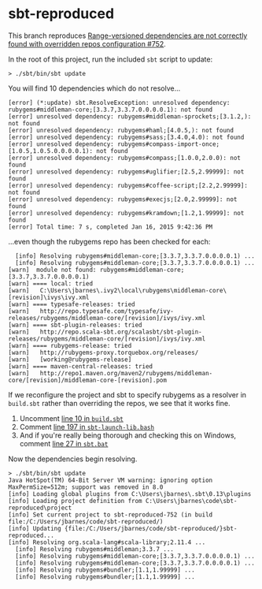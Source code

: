 # sbt-reproduced

This branch reproduces [Range-versioned dependencies are not correctly found with overridden repos configuration #752](https://github.com/sbt/sbt/issues/752).

In the root of this project, run the included `sbt` script to update:

```text
> ./sbt/bin/sbt update
```

You will find 10 dependencies which do not resolve...

```text
[error] (*:update) sbt.ResolveException: unresolved dependency: rubygems#middleman-core;[3.3.7,3.3.7.0.0.0.0.1): not found
[error] unresolved dependency: rubygems#middleman-sprockets;[3.1.2,): not found
[error] unresolved dependency: rubygems#haml;[4.0.5,): not found
[error] unresolved dependency: rubygems#sass;[3.4.0,4.0): not found
[error] unresolved dependency: rubygems#compass-import-once;[1.0.5,1.0.5.0.0.0.0.1): not found
[error] unresolved dependency: rubygems#compass;[1.0.0,2.0.0): not found
[error] unresolved dependency: rubygems#uglifier;[2.5,2.99999]: not found
[error] unresolved dependency: rubygems#coffee-script;[2.2,2.99999]: not found
[error] unresolved dependency: rubygems#execjs;[2.0,2.99999]: not found
[error] unresolved dependency: rubygems#kramdown;[1.2,1.99999]: not found
[error] Total time: 7 s, completed Jan 16, 2015 9:42:36 PM
```

...even though the rubygems repo has been checked for each:

```text
  [info] Resolving rubygems#middleman-core;[3.3.7,3.3.7.0.0.0.0.1) ...
  [info] Resolving rubygems#middleman-core;[3.3.7,3.3.7.0.0.0.0.1) ...
[warn]  module not found: rubygems#middleman-core;[3.3.7,3.3.7.0.0.0.0.1)
[warn] ==== local: tried
[warn]   C:\Users\jbarnes\.ivy2\local\rubygems\middleman-core\[revision]\ivys\ivy.xml
[warn] ==== typesafe-releases: tried
[warn]   http://repo.typesafe.com/typesafe/ivy-releases/rubygems/middleman-core/[revision]/ivys/ivy.xml
[warn] ==== sbt-plugin-releases: tried
[warn]   http://repo.scala-sbt.org/scalasbt/sbt-plugin-releases/rubygems/middleman-core/[revision]/ivys/ivy.xml
[warn] ==== rubygems-release: tried
[warn]   http://rubygems-proxy.torquebox.org/releases/
[warn]   [working@rubygems-release]
[warn] ==== maven-central-releases: tried
[warn]   http://repo1.maven.org/maven2/rubygems/middleman-core/[revision]/middleman-core-[revision].pom
```

If we reconfigure the project and sbt to specify rubygems as a resolver in `build.sbt` rather than overriding the repos, we see that it works fine.

1. Uncomment [line 10 in `build.sbt`](https://github.com/joescii/sbt-reproduced/blob/issue-752/build.sbt#L10)
2. Comment [line 197 in `sbt-launch-lib.bash`](https://github.com/joescii/sbt-reproduced/blob/issue-752/sbt/bin/sbt-launch-lib.bash#L197)
3. And if you're really being thorough and checking this on Windows, comment [line 27 in `sbt.bat`](https://github.com/joescii/sbt-reproduced/blob/issue-752/sbt/bin/sbt.bat#L27)

Now the dependencies begin resolving.

```text
> ./sbt/bin/sbt update
Java HotSpot(TM) 64-Bit Server VM warning: ignoring option MaxPermSize=512m; support was removed in 8.0
[info] Loading global plugins from C:\Users\jbarnes\.sbt\0.13\plugins
[info] Loading project definition from C:\Users\jbarnes\code\sbt-reproduced\project
[info] Set current project to sbt-reproduced-752 (in build file:/C:/Users/jbarnes/code/sbt-reproduced/)
[info] Updating {file:/C:/Users/jbarnes/code/sbt-reproduced/}sbt-reproduced...
[info] Resolving org.scala-lang#scala-library;2.11.4 ...
  [info] Resolving rubygems#middleman;3.3.7 ...
  [info] Resolving rubygems#middleman-core;[3.3.7,3.3.7.0.0.0.0.1) ...
  [info] Resolving rubygems#middleman-core;[3.3.7,3.3.7.0.0.0.0.1) ...
  [info] Resolving rubygems#bundler;[1.1,1.99999] ...
  [info] Resolving rubygems#bundler;[1.1,1.99999] ...
```
